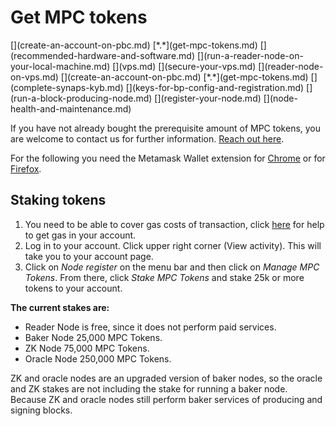 # Get MPC tokens
<div class="dot-navigation" markdown>
   [](create-an-account-on-pbc.md)
   [*.*](get-mpc-tokens.md)
   [](recommended-hardware-and-software.md)
   [](run-a-reader-node-on-your-local-machine.md)
   [](vps.md)
   [](secure-your-vps.md)
   [](reader-node-on-vps.md)
   [](create-an-account-on-pbc.md)
   [*.*](get-mpc-tokens.md)
   [](complete-synaps-kyb.md)
   [](keys-for-bp-config-and-registration.md)
   [](run-a-block-producing-node.md)
   [](register-your-node.md)
   [](node-health-and-maintenance.md)
</div>

If you have not already bought the prerequisite amount of MPC tokens, you are welcome to contact us for further 
information. [Reach out here](https://kyc.partisiablockchain.com/).

For the following you need the Metamask Wallet extension for [Chrome](https://chrome.google.com/webstore/detail/metamask/nkbihfbeogaeaoehlefnkodbefgpgknn)
or for [Firefox](https://addons.mozilla.org/en-US/firefox/addon/ether-metamask/).

## Staking tokens

1. You need to be able to cover gas costs of transaction, click [here](../pbc-fundamentals/byoc.md) for help to get gas in your account.
1. Log in to your account. Click upper right corner (View activity). This will take you to your account page.
1. Click on _Node register_ on the menu bar and then click on _Manage MPC Tokens_. From there, click _Stake MPC Tokens_ and stake 25k or more tokens to your account.

**The current stakes are:**

- Reader Node is free, since it does not perform paid services.
- Baker Node 25,000 MPC Tokens.
- ZK Node 75,000 MPC Tokens.
- Oracle Node 250,000 MPC Tokens.

ZK and oracle nodes are an upgraded version of baker nodes, so the oracle and ZK stakes are not including the stake for
running a baker node. Because ZK and oracle nodes still perform baker services of producing and signing blocks.
